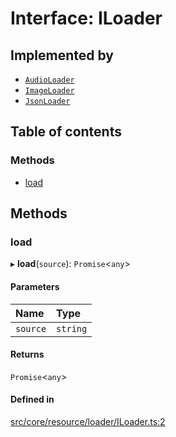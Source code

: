 # Interface: ILoader

## Implemented by

- [`AudioLoader`](../classes/AudioLoader.md)
- [`ImageLoader`](../classes/ImageLoader.md)
- [`JsonLoader`](../classes/JsonLoader.md)

## Table of contents

### Methods

- [load](ILoader.md#load)

## Methods

### load

▸ **load**(`source`): `Promise`<`any`\>

#### Parameters

| Name | Type |
| :------ | :------ |
| `source` | `string` |

#### Returns

`Promise`<`any`\>

#### Defined in

[src/core/resource/loader/ILoader.ts:2](https://github.com/hxg2050/hxg/blob/51e5ed2/src/core/resource/loader/ILoader.ts#L2)
